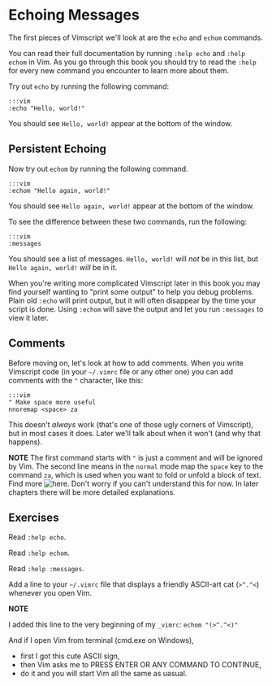Echoing Messages
================

The first pieces of Vimscript we'll look at are the `echo` and `echom` commands.

You can read their full documentation by running `:help echo` and `:help echom`
in Vim.  As you go through this book you should try to read the `:help` for
every new command you encounter to learn more about them.

Try out `echo` by running the following command:

    :::vim
    :echo "Hello, world!"

You should see `Hello, world!` appear at the bottom of the window.

Persistent Echoing
------------------

Now try out `echom` by running the following command.

    :::vim
    :echom "Hello again, world!"

You should see `Hello again, world!` appear at the bottom of the window.

To see the difference between these two commands, run the following:

    :::vim
    :messages

You should see a list of messages.  `Hello, world!` will *not* be in this list,
but `Hello again, world!` *will* be in it.

When you're writing more complicated Vimscript later in this book you may find
yourself wanting to "print some output" to help you debug problems.  Plain old
`:echo` will print output, but it will often disappear by the time your script
is done.  Using `:echom` will save the output and let you run `:messages` to
view it later.

Comments
--------

Before moving on, let's look at how to add comments.  When you write Vimscript
code (in your `~/.vimrc` file or any other one) you can add comments with the
`"` character, like this:

    :::vim
    " Make space more useful
    nnoremap <space> za

This doesn't *always* work (that's one of those ugly corners of Vimscript), but
in most cases it does.  Later we'll talk about when it won't (and why that
happens).

**NOTE**
The first command starts with `"` is just a comment and will be ignored by Vim.
The second line means in the `normal` mode map the `space` key to the command `za`, which
is used when you want to fold or unfold a block of text. Find more ![here](https://vim.fandom.com/wiki/Folding).
Don't worry if you can't understand this for now. In later chapters there will be more detailed explanations. 

Exercises
---------

Read `:help echo`.

Read `:help echom`.

Read `:help :messages`.

Add a line to your `~/.vimrc` file that displays a friendly ASCII-art cat
(`>^.^<`) whenever you open Vim.

**NOTE**

I added this line to the very beginning of my `_vimrc`:
`echom "(>^.^<)"`

And if I open Vim from terminal (cmd.exe on Windows),
- first I got this cute ASCII sign,
- then Vim asks me to PRESS ENTER OR ANY COMMAND TO CONTINUE,
- do it and you will start Vim all the same as uasual. 
